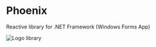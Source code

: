 # Phoenix
Reactive library for .NET Framework (Windows Forms App)

![](https://sun9-70.userapi.com/impg/Ak9xyLamy-sHmpCpVy4RWXcJa7OslTMTWiNokw/eUIfpVWBASw.jpg?size=2560x1440&quality=96&sign=38579fd171347ec3196a530fcf945bd7&type=album "Logo library")
